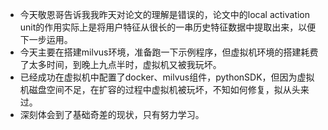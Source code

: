 - 今天敬恩哥告诉我我昨天对论文的理解是错误的，论文中的local activation unit的作用实际上是将用户特征从很长的一串历史特征数据中提取出来，以便下一步运用。
- 今天主要在搭建milvus环境，准备跑一下示例程序，但虚拟机环境的搭建耗费了太多时间，到晚上九点半时，虚拟机又被我玩坏。
- 已经成功在虚拟机中配置了docker、milvus组件，pythonSDK，但因为虚拟机磁盘空间不足，在扩容的过程中虚拟机被玩坏，不知如何修复，拟从头来过。
- 深刻体会到了基础奇差的现状，只有努力学习。